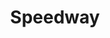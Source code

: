 ---
title: "Speedway"
url: /kissimmee/speedway-east-irlo-bronson-memorial-highway/
shop: Lebensmittel
---